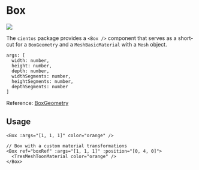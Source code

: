 # Box <Badge type="warning" text="^1.6.0" />

![](/cientos/box.png)

The `cientos` package provides a `<Box />` component that serves as a short-cut for a `BoxGeometry` and a `MeshBasicMaterial` with a `Mesh` object.

```
args: [
  width: number,
  height: number,
  depth: number,
  widthSegments: number,
  heightSegments: number,
  depthSegments: number
]
```

Reference: [BoxGeometry](https://threejs.org/docs/?q=box#api/en/geometries/BoxGeometry)

## Usage

```vue
<Box :args="[1, 1, 1]" color="orange" />

// Box with a custom material transformations
<Box ref="boxRef" :args="[1, 1, 1]" :position="[0, 4, 0]">
  <TresMeshToonMaterial color="orange" />
</Box>
```
